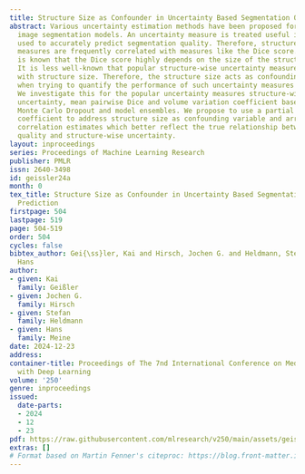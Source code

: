 ```yaml
---
title: Structure Size as Confounder in Uncertainty Based Segmentation Quality Prediction
abstract: Various uncertainty estimation methods have been proposed for deep learning-based
  image segmentation models. An uncertainty measure is treated useful if it can be
  used to accurately predict segmentation quality. Therefore, structure-wise uncertainty
  measures are frequently correlated with measures like the Dice score. However, it
  is known that the Dice score highly depends on the size of the structure of interest.
  It is less well-known that popular structure-wise uncertainty measures also correlate
  with structure size. Therefore, the structure size acts as confounding variable
  when trying to quantify the performance of such uncertainty measures via correlation.
  We investigate this for the popular uncertainty measures structure-wise epistemic
  uncertainty, mean pairwise Dice and volume variation coefficient based on test-time-augmentation,
  Monte Carlo Dropout and model ensembles. We propose to use a partial correlation
  coefficient to address structure size as confounding variable and arrive at lower
  correlation estimates which better reflect the true relationship between segmentation
  quality and structure-wise uncertainty.
layout: inproceedings
series: Proceedings of Machine Learning Research
publisher: PMLR
issn: 2640-3498
id: geissler24a
month: 0
tex_title: Structure Size as Confounder in Uncertainty Based Segmentation Quality
  Prediction
firstpage: 504
lastpage: 519
page: 504-519
order: 504
cycles: false
bibtex_author: Gei{\ss}ler, Kai and Hirsch, Jochen G. and Heldmann, Stefan and Meine,
  Hans
author:
- given: Kai
  family: Geißler
- given: Jochen G.
  family: Hirsch
- given: Stefan
  family: Heldmann
- given: Hans
  family: Meine
date: 2024-12-23
address:
container-title: Proceedings of The 7nd International Conference on Medical Imaging
  with Deep Learning
volume: '250'
genre: inproceedings
issued:
  date-parts:
  - 2024
  - 12
  - 23
pdf: https://raw.githubusercontent.com/mlresearch/v250/main/assets/geissler24a/geissler24a.pdf
extras: []
# Format based on Martin Fenner's citeproc: https://blog.front-matter.io/posts/citeproc-yaml-for-bibliographies/
---
```

